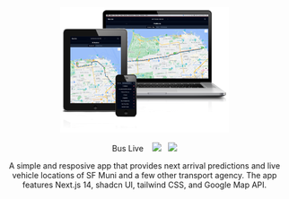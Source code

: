 <div align="center">
  <img  src="https://github.com/wenhaotan1996/portfolio/blob/main/public/munilive-app.png" title="Bus Live" alt="Bus Live" width="300" />
  <p>
    Bus Live&nbsp;&nbsp;&nbsp;
    <a href="https://www.wenhaotan.cloud/munilive" target="_blank"><img src="https://img.shields.io/badge/Demo-33b054c" width:"40" /></a>&nbsp;&nbsp;
    <a href="https://github.com/wenhaotan1996/buslive" target="_blank"><img src="https://img.shields.io/badge/Repo-d47a2c?logo=github" width:"40" /></a>
  </p>
  <p>A simple and resposive app that provides next arrival predictions and live vehicle locations of SF Muni and a few other transport agency. The app features Next.js 14, shadcn UI, tailwind CSS, and Google Map API.</p>
</div>
